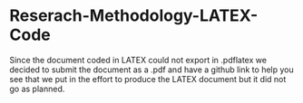# Reserach-Methodology-LATEX-Code
Since the document coded in LATEX could not export in .pdflatex we decided to submit the document as a .pdf and have a github link to help you see that we put in the effort to produce the LATEX document but it did not go as planned.
